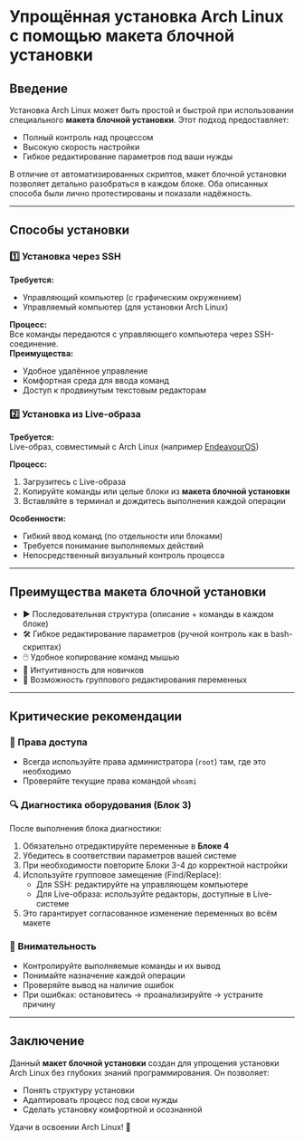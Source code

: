 # Упрощённая установка Arch Linux с помощью макета блочной установки

## Введение
Установка Arch Linux может быть простой и быстрой при использовании специального **макета блочной установки**. Этот подход предоставляет:
- Полный контроль над процессом
- Высокую скорость настройки
- Гибкое редактирование параметров под ваши нужды

В отличие от автоматизированных скриптов, макет блочной установки позволяет детально разобраться в каждом блоке. Оба описанных способа были лично протестированы и показали надёжность.

---

## Способы установки

### 1️⃣ Установка через SSH
**Требуется:**  
- Управляющий компьютер (с графическим окружением)
- Управляемый компьютер (для установки Arch Linux)

**Процесс:**  
Все команды передаются с управляющего компьютера через SSH-соединение.  
**Преимущества:**  
- Удобное удалённое управление
- Комфортная среда для ввода команд
- Доступ к продвинутым текстовым редакторам

### 2️⃣ Установка из Live-образа
**Требуется:**  
Live-образ, совместимый с Arch Linux (например [EndeavourOS](https://endeavouros.com))

**Процесс:**  
1. Загрузитесь с Live-образа  
2. Копируйте команды или целые блоки из **макета блочной установки**  
3. Вставляйте в терминал и дождитесь выполнения каждой операции  

**Особенности:**  
- Гибкий ввод команд (по отдельности или блоками)
- Требуется понимание выполняемых действий
- Непосредственный визуальный контроль процесса

---

## Преимущества макета блочной установки
- ▶️ Последовательная структура (описание + команды в каждом блоке)  
- 🛠️ Гибкое редактирование параметров (ручной контроль как в bash-скриптах)  
- 🖱️ Удобное копирование команд мышью  
- 👶 Интуитивность для новичков  
- 🔁 Возможность группового редактирования переменных  

---

## Критические рекомендации

### 🔐 Права доступа
- Всегда используйте права администратора (`root`) там, где это необходимо
- Проверяйте текущие права командой `whoami`

### 🔍 Диагностика оборудования (Блок 3)
После выполнения блока диагностики:
1. Обязательно отредактируйте переменные в **Блоке 4**
2. Убедитесь в соответствии параметров вашей системе
3. При необходимости повторите Блоки 3-4 до корректной настройки
4. Используйте групповое замещение (Find/Replace):
   - Для SSH: редактируйте на управляющем компьютере
   - Для Live-образа: используйте редакторы, доступные в Live-системе
5. Это гарантирует согласованное изменение переменных во всём макете

### 👀 Внимательность
- Контролируйте выполняемые команды и их вывод
- Понимайте назначение каждой операции
- Проверяйте вывод на наличие ошибок
- При ошибках: остановитесь → проанализируйте → устраните причину

---

## Заключение
Данный **макет блочной установки** создан для упрощения установки Arch Linux без глубоких знаний программирования. Он позволяет:
- Понять структуру установки
- Адаптировать процесс под свои нужды
- Сделать установку комфортной и осознанной

Удачи в освоении Arch Linux! 🐧

